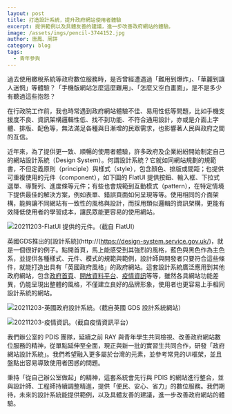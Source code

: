 ```yaml
---
layout: post
title: 打造設計系統，提升政府網站使用者體驗
excerpt: 提供範例以及具體友善的建議，進一步改善政府網站的體驗。
image: /assets/imgs/pencil-3744152.jpg
author: 唐鳳、周詳
category: blog
tags:
  - 青年參與
---
```


過去使用繳稅系統等政府數位服務時，是否曾經遭遇過「難用到爆炸」、「華麗到讓人迷惘」等體驗？「手機版網站怎麼這麼難用」、「怎麼又空白畫面」，是不是多少有聽過這些抱怨？

在行政院工作前，我也時常遇到政府網站體驗不佳、易用性低等問題，比如手機支援度不良、資訊架構邏輯性低、找不到功能、不符合通用設計，亦或是介面上字體、排版、配色等，無法滿足各種與日漸增的民眾需求，也影響著人民與政府之間的互信。

近年來，為了提供更一致、順暢的使用者體驗，許多政府及企業紛紛開始制定自己的網站設計系統（Design System）。何謂設計系統？它就如同網站規劃的規範書，不但定義原則（principle）與樣式（style），包含顏色、排版或間距；也提供可重複使用的元件（component），如下圖的 FlatUI 提供按鈕、輸入框、下拉式選單、導覽列、進度條等元件；有些也會規範到互動模式（pattern），在特定情境下提供最佳的解決方案，例如表單、錯誤頁面如何呈現等等。使用相同的介面架構，能夠讓不同網站有一致性的風格與設計，而採用類似邏輯的資訊架構，更能有效降低使用者的學習成本，讓民眾能更容易的使用網站。

![20211203-FlatUI 提供的元件。（截自 FlatUI）](https://image.cache.storm.mg/styles/smg-800xauto-er/s3/media/image/2021/12/03/20211203-045557_U20101_M730487_78ab.PNG?itok=ERFsxWE6 "20211203-FlatUI 提供的元件。（截自 FlatUI）")

英國GDS推出的[設計系統](http://(https://design-system.service.gov.uk/)，就是一個很好的例子。點開首頁，馬上能感受到其強烈的風格，藍色與黑色作為主色系，並提供各種樣式、元件、模式的規範與範例，設計師與開發者只要符合這些條件，就能打造出具有「英國政府風格」的政府網站。這套設計系統廣泛應用到其他政府網站，包含[政府首頁](https://www.gov.uk/)、[開放資料平台](https://data.gov.uk/)、[疫情資訊](https://coronavirus.data.gov.uk/)等等，雖然各具網站功能差異，仍能呈現出整體的風格，不僅建立良好的品牌形象，使用者也更容易上手相同設計系統的網站。

![20211203-英國政府設計系統。（截自英國 GDS 設計系統網站）](https://image.cache.storm.mg/styles/smg-800xauto-er/s3/media/image/2021/12/03/20211203-045557_U20101_M730489_f8ef.PNG?itok=VT2ldO52 "20211203-英國政府設計系統。（截自英國 GDS 設計系統網站）")

![20211203-疫情資訊。（截自疫情資訊平台）](https://image.cache.storm.mg/styles/smg-800xauto-er/s3/media/image/2021/12/03/20211203-045557_U20101_M730488_5023.PNG?itok=r64p18ij "20211203-疫情資訊。（截自疫情資訊平台）")

我們辦公室的 PDIS 團隊，延續之前 RAY 與青年學生共同檢視、改善政府網站數位服務的精神，從單點延伸至全面，現正與新一批的實習生共同合作，研發「政府網站設計系統」。我們希望融入更多屬於台灣的元素，並參考常見的UI框架，並且盤點出容易導致使用者困惑的問題。

秉持「從自己辦公室做起」的精神，這套系統會先行與 PDIS 的網站進行整合，並與設計師、工程師持續調整精進，提供「便民、安心、省力」的數位服務。我們期待，未來的設計系統能提供範例，以及具體友善的建議，進一步改善政府網站的體驗。

